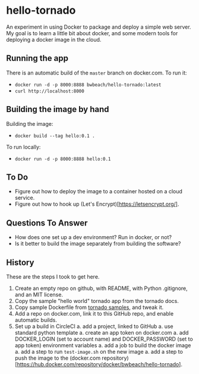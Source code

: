 # hello-tornado

An experiment in using Docker to package and deploy a simple 
web server.  My goal is to learn a little bit about docker,
and some modern tools for deploying a docker image in the cloud.

## Running the app

There is an automatic build of the `master` branch on docker.com.
To run it:

- `docker run -d -p 8000:8888 bwbeach/hello-tornado:latest`
- `curl http://localhost:8000`

## Building the image by hand

Building the image:

- `docker build --tag hello:0.1 .`

To run locally:

- `docker run -d -p 8000:8888 hello:0.1`

## To Do

- Figure out how to deploy the image to a container hosted on a cloud service.
- Figure out how to hook up (Let's Encrypt)[https://letsencrypt.org/]. 

## Questions To Answer

- How does one set up a dev environment?  Run in docker, or not?
- Is it better to build the image separately from building the software?

## History

These are the steps I took to get here.

1. Create an empty repo on github, with README, with Python .gitignore, and an MIT license.
1. Copy the sample "hello world" tornado app from the tornado docs.
1. Copy sample Dockerfile from [tornado samples](https://github.com/tornadoweb/tornado/tree/master/demos/blog), and tweak it.
1. Add a repo on docker.com, link it to this GitHub repo, and enable automatic builds.
1. Set up a build in CircleCI
   a. add a project, linked to GitHub
   a. use standard python template
   a. create an app token on docker.com
   a. add DOCKER_LOGIN (set to account name) and DOCKER_PASSWORD (set to app token) environment variables
   a. add a job to build the docker image
   a. add a step to run `test-image.sh` on the new image
   a. add a step to push the image to the (docker.com repository)[https://hub.docker.com/repository/docker/bwbeach/hello-tornado].

